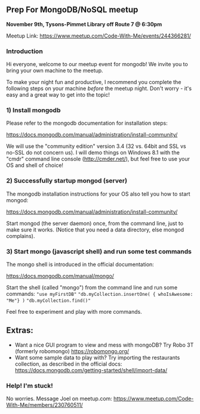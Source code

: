 ## Prep For MongoDB/NoSQL meetup

**November 9th, Tysons-Pimmet Library off Route 7 @ 6:30pm**

Meetup Link: https://www.meetup.com/Code-With-Me/events/244366281/



### Introduction

Hi everyone, welcome to our meetup event for mongodb! We invite you to bring your own machine to the meetup. 

To make your night fun and productive, I recommend you complete the following steps on your machine *before* the meetup night. Don't worry - it's easy and a great way to get into the topic! 



### 1) Install mongodb 

Please refer to the mongodb documentation for installation steps:

https://docs.mongodb.com/manual/administration/install-community/

We will use the "community edition" version 3.4 (32 vs. 64bit and SSL vs no-SSL do not concern us). I will demo things on Windows 8.1 with the "cmdr" command line console (http://cmder.net/), but feel free to use your OS and shell of choice!



### 2) Successfully startup mongod (server)

The mongodb installation instructions for your OS also tell you how to start mongod:

https://docs.mongodb.com/manual/administration/install-community/

Start mongod (the server daemon) once, from the command line, just to make sure it works. (Notice that you need a data directory, else mongod complains).



### 3) Start mongo (javascript shell) and run some test commands

The mongo shell is introduced in the official documentation:

https://docs.mongodb.com/manual/mongo/

Start the shell (called "mongo") from the command line and run some commands:
`"use myFirstDB"`
`"db.myCollection.insertOne( { whoIsAwesome: "Me"} )`
`"db.myCollection.find()"`

Feel free to experiment and play with more commands.  



## Extras:

- Want a nice GUI program to view and mess with mongoDB? Try Robo 3T (formerly robomongo) https://robomongo.org/
- Want some sample data to play with? Try importing the restaurants collection, as described in the official docs: https://docs.mongodb.com/getting-started/shell/import-data/



### Help! I'm stuck!

No worries. Message Joel on meetup.com: https://www.meetup.com/Code-With-Me/members/230760511/